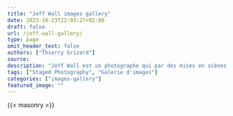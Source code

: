 ```yaml
---
title: "Jeff Wall images gallery"
date: 2023-10-23T22:03:27+02:00
draft: false
url: /jeff-wall-gallery/
type: page
omit_header_text: false
authors: ["Thierry Grizard"]
source:
description: "Jeff Wall est un photographe qui par des mises en scènes cinématographiques documente son époque à travers des narrations savantes et mystérieuses."
tags: ["Staged Photography", "Galerie d'images"]
categories: ["images-gallery"]
featured_image: ""
---
```


{{< masonry >}}

